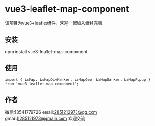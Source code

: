 # vue3-leaflet-map-component

该项目为vue3+leaflet组件，欢迎一起加入继续完善.

## 安装

npm install vue3-leaflet-map-component

## 使用
```
import { LsMap, LsMapDivMarker, LsMapGeo, LsMapMarker, LsMapPopup } from 'vue3-leaflet-map-component';
```

## 作者
微信:13541779726
email:2851212973@qq.com
gmail:h285121973@gmain.com
欢迎交流
